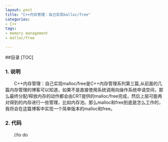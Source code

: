 ```yaml
---
layout: post
title: "C++内存管理：自己实现malloc/free"
categories:
- C++ 
tags:
- memory management  
- malloc/free

---
```

##目录
[TOC]
### 1. 说明
　　C++内存管理：自己实现malloc/free是C++内存管理系列第三篇,从前面的几篇内存管理的博客可以知道，如果不是直接使用系统调用向操作系统申请空间，那么最终分配/释放内存的动作都会由CRT提供的malloc/free完成，然后上层可能再对得到的内存进行一些管理，比如内存池。那么malloc和free到底是怎么工作的，我将会在这篇博客中实现一个简单版本的malloc和free。

### 2. 代码
　　//to do


